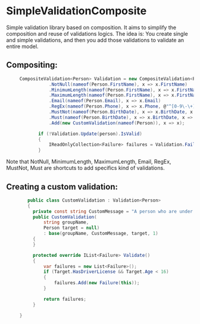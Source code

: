 # SimpleValidationComposite 
 Simple validation library based on composition. It aims to simplify the composition and reuse of validations logics. The idea is: You create single and simple validations, and then you add those validations to validate an entire model. 
  

## Compositing:
```csharp
     CompositeValidation<Person> Validation = new CompositeValidation<Person>()
                .NotNull(nameof(Person.FirstName), x => x.FirstName) 
                .MinimumLength(nameof(Person.FirstName), x => x.FirstName, 3) 
                .MaximumLength(nameof(Person.FirstName), x => x.FirstName, 10) 
                .Email(nameof(Person.Email), x => x.Email) 
                .RegEx(nameof(Person.Phone), x => x.Phone, @"^[0-9\-\+]{9,15}$") 
                .MustNot(nameof(Person.BirthDate), x => x.BirthDate, x => x.Year < 1850) 
                .Must(nameof(Person.BirthDate), x => x.BirthDate, x => x < DateTime.Now) 
                .Add(new CustomValidation(nameof(Person)), x => x); 

            if (!Validation.Update(person).IsValid)
            {
                IReadOnlyCollection<Failure> failures = Validation.Failures;
            }
```
Note that NotNull, MinimumLength, MaximumLength, Email, RegEx, MustNot, Must are shortcuts to add specifics kind of validations.


## Creating a custom validation:
```csharp
        public class CustomValidation : Validation<Person>
        {
          private const string CustomMessage = "A person who are under 16 can not have driver license";
          public CustomValidation(
              string groupName,
              Person target = null)
              : base(groupName, CustomMessage, target, 1)
          {
          }

          protected override IList<Failure> Validate()
          {
              var failures = new List<Failure>();
              if (Target.HasDriverLicense && Target.Age < 16)
              {
                  failures.Add(new Failure(this));
              }

              return failures;
          }

     }
```
